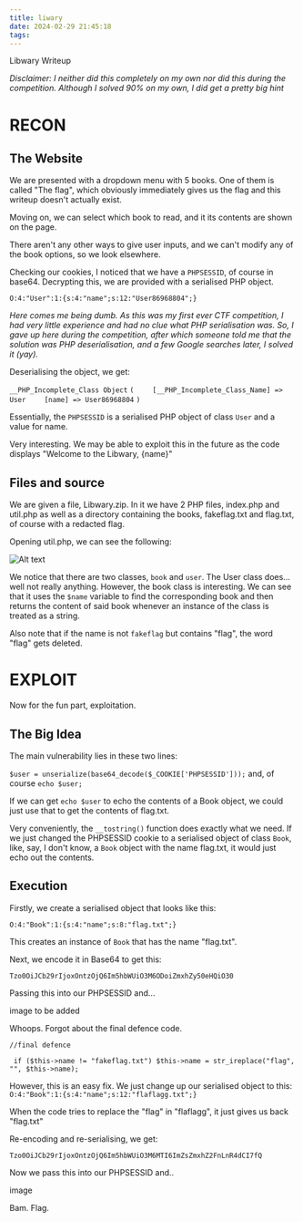 ```yaml
---
title: liwary
date: 2024-02-29 21:45:18
tags:
---
```


Libwary Writeup
                
*Disclaimer: I neither did this completely on my own nor did this during the competition. Although I solved 90% on my own, I did get a pretty big hint*


RECON
========================================================
The Website
-

We are presented with a dropdown menu with 5 books. One of them is called "The flag", which obviously immediately gives us the flag and this writeup doesn't actually exist.

Moving on, we can select which book to read, and it its contents are shown on the page.

There aren't any other ways to give user inputs, and we can't modify any of the book options, so we look elsewhere. 

Checking our cookies, I noticed that we have a `PHPSESSID`, of course in base64.
Decrypting this, we are provided with a serialised PHP object.

`O:4:"User":1:{s:4:"name";s:12:"User86968804";}`


*Here comes me being dumb. As this was my first ever CTF competition, I had very little experience and had no clue what PHP serialisation was. So, I gave up here during the competition, after which someone told me that the solution was PHP deserialisation, and a few Google searches later, I solved it (yay).*

Deserialising the object, we get:


`__PHP_Incomplete_Class Object`
`(`
`    [__PHP_Incomplete_Class_Name] => User`
`    [name] => User86968804`
`)`

Essentially, the `PHPSESSID` is a serialised PHP object of class `User` and a value for name.

Very interesting. We may be able to exploit this in the future as the code displays "Welcome to the Libwary, {name}"


Files and source
-

We are given a file, Libwary.zip. In it we have 2 PHP files, index.php and util.php as well as a directory containing the books, fakeflag.txt and flag.txt, of course with a redacted flag.

Opening util.php, we can see the following:



![Alt text](https://github.com/Personjs0421/Personjs0421.github.io/blob/main/source/pfp.jpg)

We notice that there are two classes,  `book`  and `user`. The User class does... well not really anything. However, the book class is interesting. We can see that it uses the `$name` variable to find the corresponding book and then returns the content of said book whenever an instance of the class is treated as a string.

Also note that if the name is not `fakeflag` but contains "flag", the word "flag" gets deleted.




EXPLOIT
=======
Now for the fun part, exploitation.

The Big Idea
--
The main vulnerability lies in these two lines:

`$user = unserialize(base64_decode($_COOKIE['PHPSESSID']));`
and, of course
`echo $user;`

If we can get `echo $user` to echo the contents of a Book object, we could just use that to get the contents of flag.txt. 

Very conveniently, the `__tostring()` function does exactly what we need. If we just changed the PHPSESSID cookie to a serialised object of class `Book`, like, say, I don't know, a `Book` object with the name flag.txt, it would just echo out the contents.

Execution
--

Firstly, we create a serialised object that looks like this:

`O:4:"Book":1:{s:4:"name";s:8:"flag.txt";}`

This creates an instance of `Book` that has the name "flag.txt".

Next, we encode it in Base64 to get this:

`Tzo0OiJCb29rIjoxOntzOjQ6Im5hbWUiO3M6ODoiZmxhZy50eHQiO30`

Passing this into our PHPSESSID and...

image to be added

Whoops. Forgot about the final defence code.

`//final defence`
 
` if ($this->name != "fakeflag.txt") $this->name = str_ireplace("flag", "", $this->name);`

However, this is an easy fix. We just change up our serialised object to this:
 `O:4:"Book":1:{s:4:"name";s:12:"flaflagg.txt";}` 

When the code tries to replace the "flag" in "flaflagg", it just gives us back "flag.txt"

Re-encoding and re-serialising, we get:

`Tzo0OiJCb29rIjoxOntzOjQ6Im5hbWUiO3M6MTI6ImZsZmxhZ2FnLnR4dCI7fQ`

Now we pass this into our PHPSESSID and..

image

Bam. Flag.

